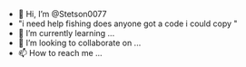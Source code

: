- 👋 Hi, I’m @Stetson0077
- "i need help fishing does anyone got a code i could copy "
- 🌱 I’m currently learning ...
- 💞️ I’m looking to collaborate on ...
- 📫 How to reach me ...

<!---
Stetson0077/Stetson0077 is a ✨ special ✨ repository because its `README.md` (this file) appears on your GitHub profile.
You can click the Preview link to take a look at your changes.
--->
